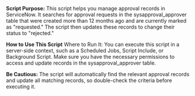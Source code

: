 **Script Purpose:**
This script helps you manage approval records in ServiceNow. It searches for approval requests in the sysapproval_approver table that were created more than 12 months ago and are currently marked as "requested." The script then updates these records to change their status to "rejected."

**How to Use This Script**
Where to Run It: You can execute this script in a server-side context, such as a Scheduled Jobs, Script Include, or Background Script. Make sure you have the necessary permissions to access and update records in the sysapproval_approver table.

**Be Cautious:** The script will automatically find the relevant approval records and update all matching records, so double-check the criteria before executing it.
